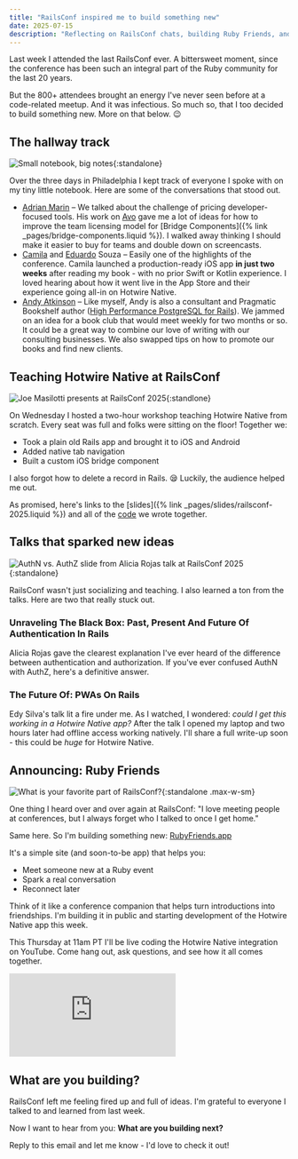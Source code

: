 ```yaml
---
title: "RailsConf inspired me to build something new"
date: 2025-07-15
description: "Reflecting on RailsConf chats, building Ruby Friends, and learning new things in the Ruby community!"
---
```


Last week I attended the last RailsConf ever. A bittersweet moment, since the conference has been such an integral part of the Ruby community for the last 20 years.

But the 800+ attendees brought an energy I've never seen before at a code-related meetup. And it was infectious. So much so, that I too decided to build something new. More on that below. 😉

## The hallway track

![Small notebook, big notes](/assets/images/inspired-by-railsconf/tiny-notebook.jpeg){:standalone}

Over the three days in Philadelphia I kept track of everyone I spoke with on my tiny little notebook. Here are some of the conversations that stood out.

- [Adrian Marin](https://adrianthedev.com) – We talked about the challenge of pricing developer-focused tools. His work on [Avo](https://avohq.io) gave me a lot of ideas for how to improve the team licensing model for [Bridge Components]({% link _pages/bridge-components.liquid %}). I walked away thinking I should make it easier to buy for teams and double down on screencasts.
- [Camila](https://www.linkedin.com/in/camilacsouza/) and [Eduardo](https://www.linkedin.com/in/eduardogsouza/) Souza – Easily one of the highlights of the conference. Camila launched a production-ready iOS app **in just two weeks** after reading my book - with no prior Swift or Kotlin experience. I loved hearing about how it went live in the App Store and their experience going all-in on Hotwire Native.
- [Andy Atkinson](https://andyatkinson.com) – Like myself, Andy is also a consultant and Pragmatic Bookshelf author ([High Performance PostgreSQL for Rails](https://andyatkinson.com/pgrailsbook)). We jammed on an idea for a book club that would meet weekly for two months or so. It could be a great way to combine our love of writing with our consulting businesses. We also swapped tips on how to promote our books and find new clients.

## Teaching Hotwire Native at RailsConf

![Joe Masilotti presents at RailsConf 2025](/assets/images/inspired-by-railsconf/workshop.jpeg){:standlone}

On Wednesday I hosted a two-hour workshop teaching Hotwire Native from scratch. Every seat was full and folks were sitting on the floor! Together we:

- Took a plain old Rails app and brought it to iOS and Android
- Added native tab navigation
- Built a custom iOS bridge component

I also forgot how to delete a record in Rails. 😪 Luckily, the audience helped me out.

As promised, here's links to the [slides]({% link _pages/slides/railsconf-2025.liquid %}) and all of the [code](https://github.com/joemasilotti/railsconf-2025-code) we wrote together.

## Talks that sparked new ideas

![AuthN vs. AuthZ slide from Alicia Rojas talk at RailsConf 2025](/assets/images/inspired-by-railsconf/authn-vs-authz.jpeg){:standalone}

RailsConf wasn't just socializing and teaching. I also learned a ton from the talks. Here are two that really stuck out.

### Unraveling The Black Box: Past, Present And Future Of Authentication In Rails
    
Alicia Rojas gave the clearest explanation I've ever heard of the difference between authentication and authorization. If you've ever confused AuthN with AuthZ, here's a definitive answer.
    
### The Future Of: PWAs On Rails
    
Edy Silva's talk lit a fire under me. As I watched, I wondered: *could I get this working in a Hotwire Native app?* After the talk I opened my laptop and two hours later had offline access working natively. I'll share a full write-up soon - this could be *huge* for Hotwire Native.

## Announcing: Ruby Friends

![What is your favorite part of RailsConf?](/assets/images/inspired-by-railsconf/favorite-part-of-railsconf.jpeg){:standalone .max-w-sm}

One thing I heard over and over again at RailsConf: "I love meeting people at conferences, but I always forget who I talked to once I get home."

Same here. So I'm building something new: [RubyFriends.app](https://rubyfriends.app)

It's a simple site (and soon-to-be app) that helps you:

- Meet someone new at a Ruby event
- Spark a real conversation
- Reconnect later

Think of it like a conference companion that helps turn introductions into friendships. I'm building it in public and starting development of the Hotwire Native app this week.

This Thursday at 11am PT I'll be live coding the Hotwire Native integration on YouTube. Come hang out, ask questions, and see how it all comes together.

<iframe class="w-full aspect-video" src="https://www.youtube-nocookie.com/embed/UuONfuzjTfA?si=ZKQaD5JrnJrNFRNq" title="YouTube video player" frameborder="0" allow="accelerometer; autoplay; clipboard-write; encrypted-media; gyroscope; picture-in-picture; web-share" referrerpolicy="strict-origin-when-cross-origin" allowfullscreen></iframe>

## What are you building?

RailsConf left me feeling fired up and full of ideas. I'm grateful to everyone I talked to and learned from last week.

Now I want to hear from you: **What are you building next?**

Reply to this email and let me know - I'd love to check it out!
